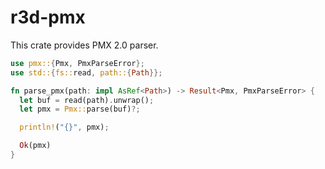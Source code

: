# r3d-pmx

This crate provides PMX 2.0 parser.

```rust
use pmx::{Pmx, PmxParseError};
use std::{fs::read, path::{Path}};

fn parse_pmx(path: impl AsRef<Path>) -> Result<Pmx, PmxParseError> {
  let buf = read(path).unwrap();
  let pmx = Pmx::parse(buf)?;

  println!("{}", pmx);

  Ok(pmx)
}
```
